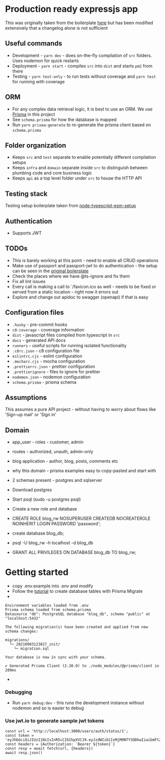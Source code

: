 # Production ready expressjs app

This was originally taken from the boilerplate [here](https://github.com/danielfsousa/express-rest-es2017-boilerplate) but has been modified extensively that a changelog alone is not sufficient

## Useful commands

- Development - `yarn dev` - does on-the-fly compilation of `src` folders. Uses nodemon for quick restarts
- Deployment - `yarn start` - compiles `src` into `dist` and starts `pm2` from there
- Testing - `yarn test-only` - to run tests without coverage and `yarn test` for running with coverage

## ORM

- For any complex data retrieval logic, it is best to use an ORM. We use [Prisma](https://www.prisma.io/) in this project
- See `schema.prisma` for how the database is mapped
- Run `yarn prisma:generate` to re-generate the prisma client based on `schema.prisma`

## Folder organization

- Keeps `src` and `test` separate to enable potentially different compilation setups
- Keeps `infra` and `domain` separate inside `src` to distinguish between plumbing code and core business logic
- Keeps `api` as a top level folder under `src` to house the HTTP API

## Testing stack

Testing setup boilerplate taken from [node-typescript-esm-setup](https://github.com/late-warrior/nodejs-ts-test-setup)

## Authentication

- Supports JWT

## TODOs

- This is barely working at this point - need to enable all CRUD operations
- Make use of passport and passport-jwt to do authentication - the setup can be seen in the [original boilerplate](https://github.com/danielfsousa/express-rest-es2017-boilerplate)
- Check the places where we have @ts-ignore and fix them
- Fix all lint issues
- Every call is making a call to `/favicon.ico as well - needs to be fixed or served from a static location - right now it errors out
- Explore and change out apidoc to swagger (openapi) if that is easy

## Configuration files

- `.husky` - pre-commit hooks
- `c8-coverage` - coverage information
- `dist` - javascript files compiled from typescript in `src`
- `docs` - generated API docs
- `runners` - useful scripts for running isolated functionality
- `.c8rc.json` - c8 configuration file
- `eslintrc.cjs` - eslint configuration
- `.mocharc.cjs` - mocha configuration
- `.prettierrc.json` - prettier configuration
- `.prettierignore` - files to ignore for prettier
- `nodemon.json` - nodemon configuration
- `schema.prisma` - prisma schema

## Assumptions

This assumes a pure API project - without having to worry about flows like 'Sign-up mail' or 'Sign in'

## Domain

- app_user - roles - customer, admin
- routes - authorized, unauth, admin-only
- blog application - author, blog, posts, comments etc
- why this domain - prisma examples easy to copy-pasted and start with

- 2 schemas present - postgres and sqlserver

- Download postgres
- Start psql (sudo -u postgres psql)
- Create a new role and database
- CREATE ROLE blog_rw NOSUPERUSER CREATEDB NOCREATEROLE NOINHERIT LOGIN PASSWORD 'password';
- create database blog_db;
- psql -U blog_rw -h localhost -d blog_db
- GRANT ALL PRIVILEGES ON DATABASE blog_db TO blog_rw;

# Getting started

- copy .env.example into .env and modify
- Follow the [tutorial](https://www.prisma.io/docs/getting-started/setup-prisma/start-from-scratch/relational-databases/using-prisma-migrate-typescript-postgres/) to create database tables with Prisma Migrate
-

```
Environment variables loaded from .env
Prisma schema loaded from schema.prisma
Datasource "db": PostgreSQL database "blog_db", schema "public" at "localhost:5432"

The following migration(s) have been created and applied from new schema changes:

migrations/
  └─ 20210903123817_init/
    └─ migration.sql

Your database is now in sync with your schema.

✔ Generated Prisma Client (2.30.0) to ./node_modules/@prisma/client in 289ms
```

-

### Debugging

- Run `yarn debug:dev` - this runs the development instance without nodemon and so is easier to debug

### Use jwt.io to generate sample jwt tokens

```
const url = 'http://localhost:3000/users/auth/status/1';
const token = 'eyJhbGciOiJIUzI1NiIsInR5cCI6IkpXVCJ9.eyJzdWIiOiIxMjM0NTY3ODkwIiwibmFtZSI6IkpvaG4gRG9lIiwiaWF0IjoxNTE2MjM5MDIyfQ.s1tM2n8aCq2lg7uUYKVB6ff7nnJewtGHhEM40ObQBF8';
const headers = {Authorization: `Bearer ${token}`}
const resp = await fetch(url, {headers})
await resp.json()
```
